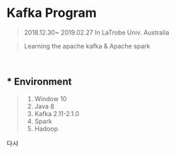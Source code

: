 # Kafka Program
> 2018.12.30~ 2019.02.27 In LaTrobe Univ. Australia<br>

> Learning the apache kafka & Apache spark

<br>

## * Environment 
> 1. Window 10
> 2. Java 8
> 3. Kafka 2.11-2.1.0
> 4. Spark
> 5. Hadoop

다시 
